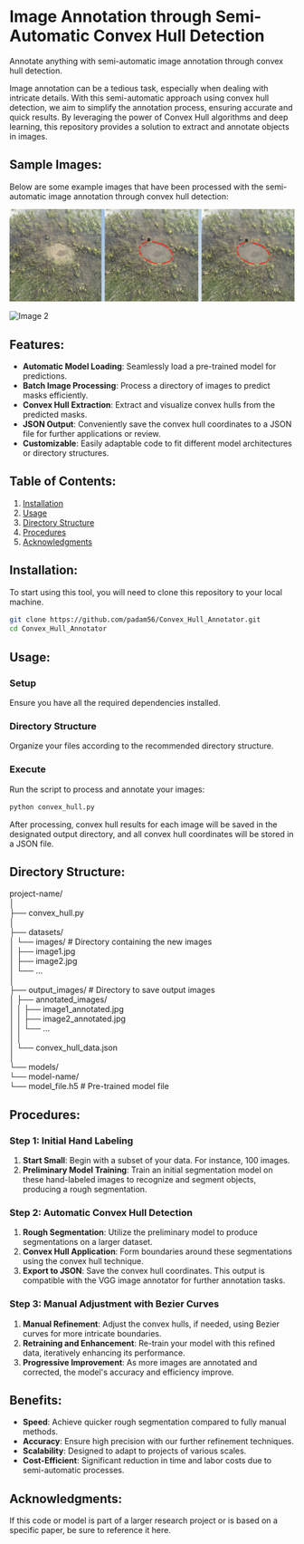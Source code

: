# Image Annotation through Semi-Automatic Convex Hull Detection

Annotate anything with semi-automatic image annotation through convex hull detection.

Image annotation can be a tedious task, especially when dealing with intricate details. With this semi-automatic approach using convex hull detection, we aim to simplify the annotation process, ensuring accurate and quick results. By leveraging the power of Convex Hull algorithms and deep learning, this repository provides a solution to extract and annotate objects in images.


## Sample Images:

Below are some example images that have been processed with the semi-automatic image annotation through convex hull detection:

![Image 1](Images/image1.png)

![Image 2](Images/image2.png)


## Features:
- **Automatic Model Loading**: Seamlessly load a pre-trained model for predictions.
- **Batch Image Processing**: Process a directory of images to predict masks efficiently.
- **Convex Hull Extraction**: Extract and visualize convex hulls from the predicted masks.
- **JSON Output**: Conveniently save the convex hull coordinates to a JSON file for further applications or review.
- **Customizable**: Easily adaptable code to fit different model architectures or directory structures.

## Table of Contents:

1. [Installation](#installation)
2. [Usage](#usage)
3. [Directory Structure](#directory-structure)
4. [Procedures](#procedures)
5. [Acknowledgments](#acknowledgments)

## Installation:

To start using this tool, you will need to clone this repository to your local machine.

```bash
git clone https://github.com/padam56/Convex_Hull_Annotator.git
cd Convex_Hull_Annotator
```

## Usage:

### Setup
Ensure you have all the required dependencies installed.

### Directory Structure
Organize your files according to the recommended directory structure.

### Execute
Run the script to process and annotate your images:

```bash
python convex_hull.py
```

After processing, convex hull results for each image will be saved in the designated output directory, and all convex hull coordinates will be stored in a JSON file.


## Directory Structure:

project-name/  
│  
├── convex_hull.py  
│  
├── datasets/  
│   └── images/  # Directory containing the new images  
│       ├── image1.jpg  
│       ├── image2.jpg  
│       └── ...  
│  
├── output_images/  # Directory to save output images  
│   ├── annotated_images/  
│   │   ├── image1_annotated.jpg  
│   │   ├── image2_annotated.jpg  
│   │   └── ...  
│   │  
│   └── convex_hull_data.json  
│  
└── models/  
    └── model-name/  
        └── model_file.h5  # Pre-trained model file  

## Procedures:

### Step 1: Initial Hand Labeling

1. **Start Small**: Begin with a subset of your data. For instance, 100 images.
2. **Preliminary Model Training**: Train an initial segmentation model on these hand-labeled images to recognize and segment objects, producing a rough segmentation.

### Step 2: Automatic Convex Hull Detection

1. **Rough Segmentation**: Utilize the preliminary model to produce segmentations on a larger dataset.
2. **Convex Hull Application**: Form boundaries around these segmentations using the convex hull technique.
3. **Export to JSON**: Save the convex hull coordinates. This output is compatible with the VGG image annotator for further annotation tasks.

### Step 3: Manual Adjustment with Bezier Curves

1. **Manual Refinement**: Adjust the convex hulls, if needed, using Bezier curves for more intricate boundaries.
2. **Retraining and Enhancement**: Re-train your model with this refined data, iteratively enhancing its performance.
3. **Progressive Improvement**: As more images are annotated and corrected, the model's accuracy and efficiency improve.

## Benefits:

- **Speed**: Achieve quicker rough segmentation compared to fully manual methods.
- **Accuracy**: Ensure high precision with our further refinement techniques.
- **Scalability**: Designed to adapt to projects of various scales.
- **Cost-Efficient**: Significant reduction in time and labor costs due to semi-automatic processes.


## Acknowledgments:
If this code or model is part of a larger research project or is based on a specific paper, be sure to reference it here.
